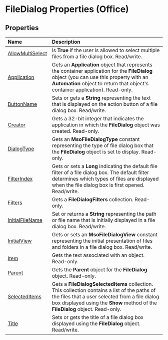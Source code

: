 
# FileDialog Properties (Office)

## Properties



|**Name**|**Description**|
|:-----|:-----|
|[AllowMultiSelect](b109b0b5-1a94-c93f-a1c0-43728d7b9f30.md)|Is  **True** if the user is allowed to select multiple files from a file dialog box. Read/write.|
|[Application](797e82c7-0737-03ae-7df3-7178bc6ff328.md)|Gets an  **Application** object that represents the container application for the **FileDialog** object (you can use this property with an **Automation** object to return that object's container application). Read-only.|
|[ButtonName](9f9a4f26-bd96-6e8d-099d-df15ed5e585f.md)|Sets or gets a  **String** representing the text that is displayed on the action button of a file dialog box. Read/write.|
|[Creator](682d031d-8107-8a89-4cb1-6cbe8524fc95.md)|Gets a 32-bit integer that indicates the application in which the  **FileDialog** object was created. Read-only.|
|[DialogType](c589fe49-6527-7cdc-b7cb-55ac71013f3c.md)|Gets an  **MsoFileDialogType** constant representing the type of file dialog box that the **FileDialog** object is set to display. Read-only.|
|[FilterIndex](102d3266-caab-1101-2234-68d975e11348.md)|Gets or sets a  **Long** indicating the default file filter of a file dialog box. The default filter determines which types of files are displayed when the file dialog box is first opened. Read/write.|
|[Filters](0aef7760-a618-c20c-0816-98be1b93e564.md)|Gets a  **FileDialogFilters** collection. Read-only.|
|[InitialFileName](900970fe-1331-9b0a-3182-953cb6b583ce.md)|Set or returns a  **String** representing the path or file name that is initially displayed in a file dialog box. Read/write.|
|[InitialView](17950503-6511-8159-7f9f-406dd22e4fca.md)|Gets or sets an  **MsoFileDialogView** constant representing the initial presentation of files and folders in a file dialog box. Read/write.|
|[Item](e29dab4e-4226-32bf-f4c2-3afaeb0e3616.md)|Gets the text associated with an object. Read-only.|
|[Parent](c305bcd3-dc42-f84e-abc2-1ee4a1092ef8.md)|Gets the  **Parent** object for the **FileDialog** object. Read-only.|
|[SelectedItems](af45013a-c745-3f14-9c12-64a1c2b50279.md)|Gets a  **FileDialogSelectedItems** collection. This collection contains a list of the paths of the files that a user selected from a file dialog box displayed using the **Show** method of the **FileDialog** object. Read-only.|
|[Title](a2d43a1d-78ce-3f8f-7763-7324e5af183d.md)|Sets or gets the title of a file dialog box displayed using the  **FileDialog** object. Read/write.|
